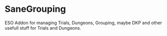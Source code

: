 # SaneGrouping
ESO Addon for managing Trials, Dungeons, Grouping, maybe DKP and other usefull stuff for Trials and Dungeons.
